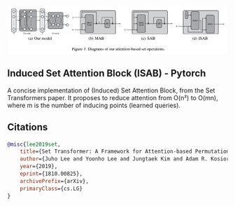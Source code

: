 <img src="./isab.png"></img>

## Induced Set Attention Block (ISAB) - Pytorch

A concise implementation of (Induced) Set Attention Block, from the Set Transformers paper. It proposes to reduce attention from O(n²) to O(mn), where m is the number of inducing points (learned queries).

## Citations

```bibtex
@misc{lee2019set,
    title={Set Transformer: A Framework for Attention-based Permutation-Invariant Neural Networks}, 
    author={Juho Lee and Yoonho Lee and Jungtaek Kim and Adam R. Kosiorek and Seungjin Choi and Yee Whye Teh},
    year={2019},
    eprint={1810.00825},
    archivePrefix={arXiv},
    primaryClass={cs.LG}
}
```
